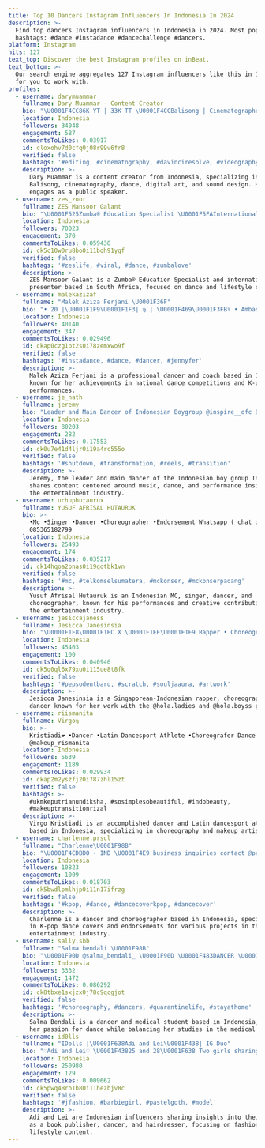 ```yaml
---
title: Top 10 Dancers Instagram Influencers In Indonesia In 2024
description: >-
  Find top dancers Instagram influencers in Indonesia in 2024. Most popular
  hashtags: #dance #instadance #dancechallenge #dancers.
platform: Instagram
hits: 127
text_top: Discover the best Instagram profiles on inBeat.
text_bottom: >-
  Our search engine aggregates 127 Instagram influencers like this in Indonesia
  for you to work with.
profiles:
  - username: darymuammar
    fullname: Dary Muammar - Content Creator
    bio: "\U0001F4CC86K YT | 33K TT \U0001F4CCBalisong | Cinematographer | Dancer | Digital Artist | Public Speaker | Sound Design Artist \U0001F4E9 Click link for Collaboration"
    location: Indonesia
    followers: 34048
    engagement: 587
    commentsToLikes: 0.03917
    id: cloxohv7d0cfq0j08r99v6fr8
    verified: false
    hashtags: '#editing, #cinematography, #davinciresolve, #videography'
    description: >-
      Dary Muammar is a content creator from Indonesia, specializing in
      Balisong, cinematography, dance, digital art, and sound design. He also
      engages as a public speaker.
  - username: zes_zoor
    fullname: ZES Mansoor Galant
    bio: "\U0001F525Zumba® Education Specialist \U0001F5FA️International Presenter \U0001F57A Dancer \U0001F4CD South Africa \U0001F1FF\U0001F1E6 Lifestyle @thezoorexperience TikTok \U0001F57Athezoorexperience"
    location: Indonesia
    followers: 70023
    engagement: 370
    commentsToLikes: 0.059438
    id: ck5c10w0ru8bo0i11bqh91ygf
    verified: false
    hashtags: '#zeslife, #viral, #dance, #zumbalove'
    description: >-
      ZES Mansoor Galant is a Zumba® Education Specialist and international
      presenter based in South Africa, focused on dance and lifestyle content.
  - username: malekazizaf
    fullname: "Malek Aziza Ferjani \U0001F36F"
    bio: "• 20 |\U0001F1F9\U0001F1F3| ♍️ | \U0001F469\U0001F3FB‍⚕️ • Ambassador, Dancer, Coach at @urbandancetn \U0001F483\U0001F3FB\U0001F460 • National Dance Championship ‘21 \U0001F947 • WOD Tunisia Team Division & KPOP \U0001F947"
    location: Indonesia
    followers: 40140
    engagement: 347
    commentsToLikes: 0.029496
    id: ckap0czg1pt2s0i78zemxwo9f
    verified: false
    hashtags: '#instadance, #dance, #dancer, #jennyfer'
    description: >-
      Malek Aziza Ferjani is a professional dancer and coach based in Indonesia,
      known for her achievements in national dance competitions and K-pop
      performances.
  - username: je_nath
    fullname: jeremy
    bio: "Leader and Main Dancer of Indonesian Boygroup @inspire__ofc Business Inquiries \U0001F4DE 0895410798749 Tika INSPIRE - IGNITE Official MV ⬇⬇⬇⬇"
    location: Indonesia
    followers: 80203
    engagement: 282
    commentsToLikes: 0.17553
    id: ck0u7e41d4ljr0i19a4rc555o
    verified: false
    hashtags: '#shutdown, #transformation, #reels, #transition'
    description: >-
      Jeremy, the leader and main dancer of the Indonesian boy group Inspire,
      shares content centered around music, dance, and performance insights from
      the entertainment industry.
  - username: uchuphutaurux
    fullname: YUSUF AFRISAL HUTAURUK
    bio: >-
      •Mc •Singer •Dancer •Choreographer •Endorsement Whatsapp ( chat only ) :
      085365182799
    location: Indonesia
    followers: 25493
    engagement: 174
    commentsToLikes: 0.035217
    id: ck14hqoa2bnas0i19gotbk1vn
    verified: false
    hashtags: '#mc, #telkomselsumatera, #mckonser, #mckonserpadang'
    description: >-
      Yusuf Afrisal Hutauruk is an Indonesian MC, singer, dancer, and
      choreographer, known for his performances and creative contributions to
      the entertainment industry.
  - username: jesiccajaness
    fullname: Jesicca Janesinsia
    bio: "\U0001F1F8\U0001F1EC X \U0001F1EE\U0001F1E9 Rapper • Choreographer • Dancer Founder of @hola.ladies @hola.boyss Queen BadRaw @queenbadraw.scratch Stream “HIGHER” on all platforms \U0001F447\U0001F3FB"
    location: Indonesia
    followers: 45403
    engagement: 100
    commentsToLikes: 0.040946
    id: ck5q0ql6x79xu0i115ue8t8fk
    verified: false
    hashtags: '#pepsodentbaru, #scratch, #souljaaura, #artwork'
    description: >-
      Jesicca Janesinsia is a Singaporean-Indonesian rapper, choreographer, and
      dancer known for her work with the @hola.ladies and @hola.boyss platforms.
  - username: riismanita
    fullname: Virgo♍️
    bio: >-
      Kristiadi❤️ •Dancer •Latin Dancesport Athlete •Choreografer Dance •Make up
      @makeup_rismanita
    location: Indonesia
    followers: 5639
    engagement: 1189
    commentsToLikes: 0.029934
    id: ckap2m2yszfj20i787zhl15zt
    verified: false
    hashtags: >-
      #ukmkeputrianundiksha, #sosimplesobeautiful, #indobeauty,
      #makeuptransitionrizal
    description: >-
      Virgo Kristiadi is an accomplished dancer and Latin dancesport athlete
      based in Indonesia, specializing in choreography and makeup artistry.
  - username: charlenne.prscl
    fullname: "Charlenne\U0001F98B"
    bio: "\U0001F4CDBDO - IND \U0001F4E9 business inquiries contact @pevent.id (endorsment|choreographer|dancer)"
    location: Indonesia
    followers: 10823
    engagement: 1009
    commentsToLikes: 0.018703
    id: ck5bwdlpmlhjp0i11n17ifrzg
    verified: false
    hashtags: '#kpop, #dance, #dancecoverkpop, #dancecover'
    description: >-
      Charlenne is a dancer and choreographer based in Indonesia, specializing
      in K-pop dance covers and endorsements for various projects in the
      entertainment industry.
  - username: sally.sbb
    fullname: "Salma bendali \U0001F98B"
    bio: "\U0001F90D @salma_bendali_ \U0001F90D \U0001F483DANCER \U0001F489Medical student \U0001D4B7\U0001D45C\U0001D4C7\U0001D4C3 \U0001D4C9\U0001D45C \U0001D452\U0001D4CD\U0001D4C5\U0001D4C7\U0001D452\U0001D4C8\U0001D4C8, \U0001D4C3\U0001D45C\U0001D4C9 \U0001D4C9\U0001D45C \U0001D4BE\U0001D4C2\U0001D4C5\U0001D4C7\U0001D452\U0001D4C8\U0001D4C8 \U0001F9E1 (9GSBXK)"
    location: Indonesia
    followers: 3332
    engagement: 1472
    commentsToLikes: 0.086292
    id: ck8tbxe1sxjzx0j78c9qcgjot
    verified: false
    hashtags: '#choreography, #dancers, #quarantinelife, #stayathome'
    description: >-
      Salma Bendali is a dancer and medical student based in Indonesia, sharing
      her passion for dance while balancing her studies in the medical field.
  - username: id0lls
    fullname: "IDolls |\U0001F638Adi and Lei\U0001F438| IG Duo"
    bio: "♡Adi and Lei♡ \U0001F43825 and 28\U0001F638 Two girls sharing their lives with you. Book publisher, dancer and hairdresser. collaboration@id0lls.com"
    location: Indonesia
    followers: 250980
    engagement: 129
    commentsToLikes: 0.009662
    id: ck5pwq48ro1b80i11hezbjv8c
    verified: false
    hashtags: '#jfashion, #barbiegirl, #pastelgoth, #model'
    description: >-
      Adi and Lei are Indonesian influencers sharing insights into their lives
      as a book publisher, dancer, and hairdresser, focusing on fashion and
      lifestyle content.
---
```


